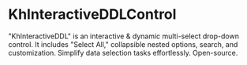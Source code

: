 # KhInteractiveDDLControl
"KhInteractiveDDL" is an interactive &amp; dynamic multi-select drop-down control. It includes "Select All," collapsible nested options, search, and customization. Simplify data selection tasks effortlessly. Open-source. 
